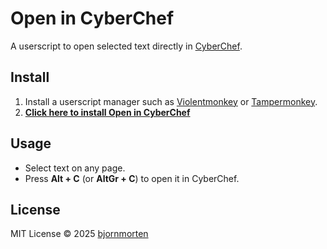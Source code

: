 # Open in CyberChef

A userscript to open selected text directly in [CyberChef](https://gchq.github.io/CyberChef/).

## Install

1. Install a userscript manager such as [Violentmonkey](https://violentmonkey.github.io/get-it/) or [Tampermonkey](https://tampermonkey.net/).
2. [**Click here to install Open in CyberChef**](https://github.com/bjornmorten/open-in-cyberchef/raw/main/open-in-cyberchef.user.js)

## Usage

- Select text on any page.
- Press **Alt + C** (or **AltGr + C**) to open it in CyberChef.

## License

MIT License © 2025 [bjornmorten](https://github.com/bjornmorten)

